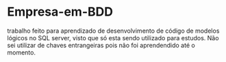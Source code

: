 # Empresa-em-BDD
trabalho feito para aprendizado de  desenvolvimento de código de modelos lógicos no SQL server, visto que só esta sendo utilizado para estudos.
Não sei utilizar de chaves entrangeiras pois não foi aprendendido até o momento.
